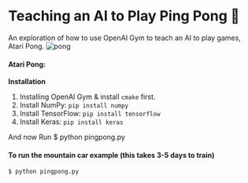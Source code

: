 # Teaching an AI to Play Ping Pong 🏓
An exploration of how to use OpenAI Gym to teach an AI to play games, Atari Pong.
![pong](https://user-images.githubusercontent.com/71213312/178934655-dd34076d-51af-47cd-8aaf-aa35092212e3.gif)


#### Atari Pong:


__Installation__
1. Installing OpenAI Gym & install `cmake` first.
2. Install NumPy: `pip install numpy`
3. Install TensorFlow: `pip install tensorflow`
4. Install Keras: `pip install keras`

And now Run
$ python pingpong.py
#### To run the mountain car example (this takes 3-5 days to train)
    $ python pingpong.py
